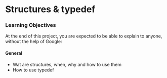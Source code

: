# Structures & typedef

### Learning Objectives
At the end of this project, you are expected to be able to explain to anyone, without the help  of Google:

#### General
- Wat are structures, when, why and how to use them
- How to use typedef


